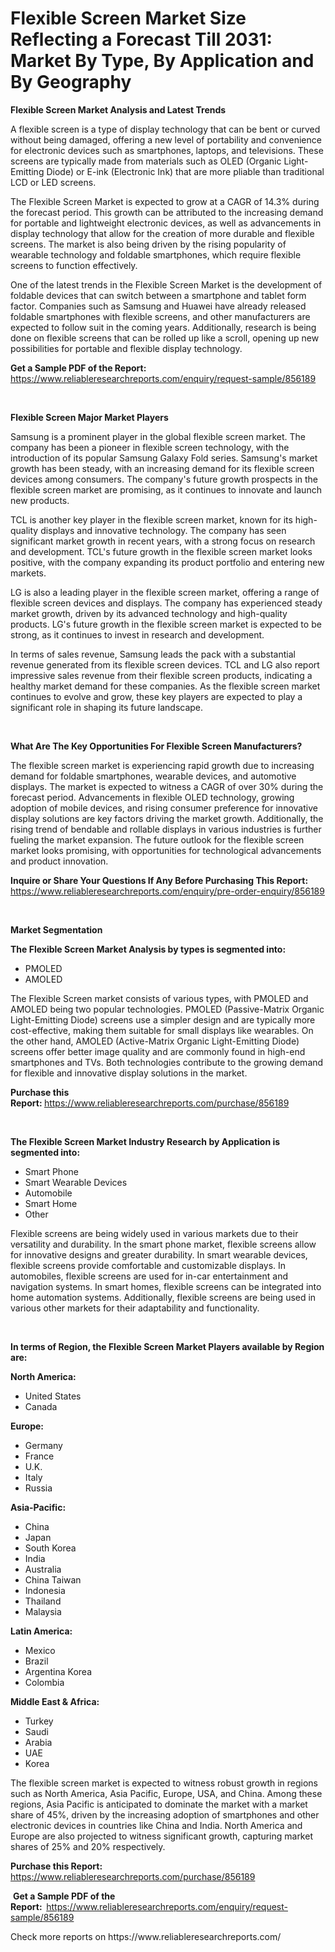 <p><h1>Flexible Screen Market Size Reflecting a Forecast Till 2031: Market By Type, By Application and By Geography</h1></p><p><strong>Flexible Screen Market Analysis and Latest Trends</strong></p>
<p><p>A flexible screen is a type of display technology that can be bent or curved without being damaged, offering a new level of portability and convenience for electronic devices such as smartphones, laptops, and televisions. These screens are typically made from materials such as OLED (Organic Light-Emitting Diode) or E-ink (Electronic Ink) that are more pliable than traditional LCD or LED screens.</p><p>The Flexible Screen Market is expected to grow at a CAGR of 14.3% during the forecast period. This growth can be attributed to the increasing demand for portable and lightweight electronic devices, as well as advancements in display technology that allow for the creation of more durable and flexible screens. The market is also being driven by the rising popularity of wearable technology and foldable smartphones, which require flexible screens to function effectively.</p><p>One of the latest trends in the Flexible Screen Market is the development of foldable devices that can switch between a smartphone and tablet form factor. Companies such as Samsung and Huawei have already released foldable smartphones with flexible screens, and other manufacturers are expected to follow suit in the coming years. Additionally, research is being done on flexible screens that can be rolled up like a scroll, opening up new possibilities for portable and flexible display technology.</p></p>
<p><strong>Get a Sample PDF of the Report:&nbsp;</strong> <a href="https://www.reliableresearchreports.com/enquiry/request-sample/856189">https://www.reliableresearchreports.com/enquiry/request-sample/856189</a></p>
<p>&nbsp;</p>
<p><strong>Flexible Screen Major Market Players</strong></p>
<p><p>Samsung is a prominent player in the global flexible screen market. The company has been a pioneer in flexible screen technology, with the introduction of its popular Samsung Galaxy Fold series. Samsung's market growth has been steady, with an increasing demand for its flexible screen devices among consumers. The company's future growth prospects in the flexible screen market are promising, as it continues to innovate and launch new products.</p><p>TCL is another key player in the flexible screen market, known for its high-quality displays and innovative technology. The company has seen significant market growth in recent years, with a strong focus on research and development. TCL's future growth in the flexible screen market looks positive, with the company expanding its product portfolio and entering new markets.</p><p>LG is also a leading player in the flexible screen market, offering a range of flexible screen devices and displays. The company has experienced steady market growth, driven by its advanced technology and high-quality products. LG's future growth in the flexible screen market is expected to be strong, as it continues to invest in research and development.</p><p>In terms of sales revenue, Samsung leads the pack with a substantial revenue generated from its flexible screen devices. TCL and LG also report impressive sales revenue from their flexible screen products, indicating a healthy market demand for these companies. As the flexible screen market continues to evolve and grow, these key players are expected to play a significant role in shaping its future landscape.</p></p>
<p>&nbsp;</p>
<p><strong>What Are The Key Opportunities For Flexible Screen Manufacturers?</strong></p>
<p><p>The flexible screen market is experiencing rapid growth due to increasing demand for foldable smartphones, wearable devices, and automotive displays. The market is expected to witness a CAGR of over 30% during the forecast period. Advancements in flexible OLED technology, growing adoption of mobile devices, and rising consumer preference for innovative display solutions are key factors driving the market growth. Additionally, the rising trend of bendable and rollable displays in various industries is further fueling the market expansion. The future outlook for the flexible screen market looks promising, with opportunities for technological advancements and product innovation.</p></p>
<p><strong>Inquire or Share Your Questions If Any Before Purchasing This Report:</strong> <a href="https://www.reliableresearchreports.com/enquiry/pre-order-enquiry/856189">https://www.reliableresearchreports.com/enquiry/pre-order-enquiry/856189</a></p>
<p>&nbsp;</p>
<p><strong>Market Segmentation</strong></p>
<p><strong>The Flexible Screen Market Analysis by types is segmented into:</strong></p>
<p><ul><li>PMOLED</li><li>AMOLED</li></ul></p>
<p><p>The Flexible Screen market consists of various types, with PMOLED and AMOLED being two popular technologies. PMOLED (Passive-Matrix Organic Light-Emitting Diode) screens use a simpler design and are typically more cost-effective, making them suitable for small displays like wearables. On the other hand, AMOLED (Active-Matrix Organic Light-Emitting Diode) screens offer better image quality and are commonly found in high-end smartphones and TVs. Both technologies contribute to the growing demand for flexible and innovative display solutions in the market.</p></p>
<p><strong>Purchase this Report:&nbsp;</strong><a href="https://www.reliableresearchreports.com/purchase/856189">https://www.reliableresearchreports.com/purchase/856189</a></p>
<p>&nbsp;</p>
<p><strong>The Flexible Screen Market Industry Research by Application is segmented into:</strong></p>
<p><ul><li>Smart Phone</li><li>Smart Wearable Devices</li><li>Automobile</li><li>Smart Home</li><li>Other</li></ul></p>
<p><p>Flexible screens are being widely used in various markets due to their versatility and durability. In the smart phone market, flexible screens allow for innovative designs and greater durability. In smart wearable devices, flexible screens provide comfortable and customizable displays. In automobiles, flexible screens are used for in-car entertainment and navigation systems. In smart homes, flexible screens can be integrated into home automation systems. Additionally, flexible screens are being used in various other markets for their adaptability and functionality.</p></p>
<p>&nbsp;</p>
<p><strong>In terms of Region, the Flexible Screen Market Players available by Region are:</strong></p>
<p>
    <p> <strong> North America: </strong>
        <ul>
            <li>United States</li>
            <li>Canada</li>
        </ul>
        </p> 
    <p> <strong> Europe: </strong>
        <ul>
            <li>Germany</li>
            <li>France</li>
            <li>U.K.</li>
            <li>Italy</li>
            <li>Russia</li>
        </ul>
        </p> 
    <p> <strong> Asia-Pacific: </strong>
        <ul>
            <li>China</li>
            <li>Japan</li>
            <li>South Korea</li>
            <li>India</li>
            <li>Australia</li>
            <li>China Taiwan</li>
            <li>Indonesia</li>
            <li>Thailand</li>
            <li>Malaysia</li>
        </ul>
        </p> 
    <p> <strong> Latin America: </strong>
        <ul>
            <li>Mexico</li>
            <li>Brazil</li>
            <li>Argentina Korea</li>
            <li>Colombia</li>
        </ul>
        </p> 
    <p> <strong> Middle East & Africa: </strong>
        <ul>
            <li>Turkey</li>
            <li>Saudi</li>
            <li>Arabia</li>
            <li>UAE</li>
            <li>Korea</li>
        </ul>
    </p>
    </p>
<p><p>The flexible screen market is expected to witness robust growth in regions such as North America, Asia Pacific, Europe, USA, and China. Among these regions, Asia Pacific is anticipated to dominate the market with a market share of 45%, driven by the increasing adoption of smartphones and other electronic devices in countries like China and India. North America and Europe are also projected to witness significant growth, capturing market shares of 25% and 20% respectively.</p></p>
<p><strong>Purchase this Report: </strong><a href="https://www.reliableresearchreports.com/purchase/856189">https://www.reliableresearchreports.com/purchase/856189</a></p>
<p>&nbsp;<strong>Get a Sample PDF of the Report:&nbsp;&nbsp;</strong><a href="https://www.reliableresearchreports.com/enquiry/request-sample/856189">https://www.reliableresearchreports.com/enquiry/request-sample/856189</a></p>
<p><strong></strong></p>
<p>Check more reports on https://www.reliableresearchreports.com/</p>